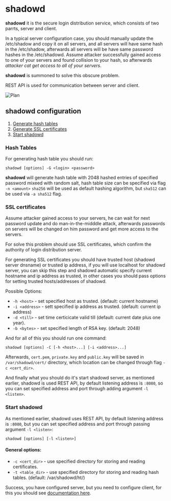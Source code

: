 # shadowd

**shadowd** it is the secure login distribution service, which consists of two
parrts, server and client.

In a typical server configuration case, you should manually update the
/etc/shadow and copy it on all servers, and all servers will have same hash in
the /etc/shadow, afterwards all servers will be have same password hashes in the
/etc/shadowd. Assume attacker successfully gained access to one of your servers
and found collision to your hash, so afterwards *attacker cat get access to all
of your servers*.

**shadowd** is summoned to solve this obscure problem.

REST API is used for communication between server and client.

![Plan](https://cloud.githubusercontent.com/assets/8445924/7489851/95b5c748-f3ca-11e4-9487-bc4daeedc385.png)

## shadowd configuration

1. [Generate hash tables](#hash-tables)
2. [Generate SSL certificates](#ssl-certificates)
3. [Start shadowd](#start-shadowd)

### Hash Tables

For generating hash table you should run:
```
shadowd [options] -G <login> <password>
```
**shadowd** will generate hash table with 2048 hashed entries of specified
password mixeed with random salt, hash table size can be specified via flag
`-n <amount>` `sha256` will be used as default hashing algorithm, but `sha512`
can be used via `-a sha512` flag.

### SSL certificates

Assume attacker gained access to your servers, he can wait for next
password update and do man-in-the-midddle attack, afterwards passwords on
servers will be changed on him password and get more access to the servers.

For solve this problem should use SSL certificates, which confirm the
authority of login distribution server.

For generating SSL certificates you should have trusted host (shadowd server
dnsname) or trusted ip address, if you will use localhost for shadowd
server, you can skip this step and shadowd automatic specify current
hostname and ip address as trusted, in other cases you should pass options for
setting trusted hosts/addresses of shadowd.

Possible Options:
- `-h <host>` - set specified host as trusted. (default: current hostname)
- `-i <address>` - sett specified ip address as trusted. (default: current ip
    address)
- `-d <till>` - set time certicicate valid till (default: current
    date plus one year).
- `-b <bytes>` - set specified length of RSA key. (default: 2048)

And for all of this you should run one command:
```
shadowd [options] -C [-h <host>...] [-i <address>...]
```

Afterwards, `cert.pem`, `private.key` and `public.key` will be saved in
`/var/shadowd/cert/` directory, which location can be changed through flag
`-c <cert_dir>`.

And finally what you should do it's start shadowd server, as mentioned earlier,
shadowd is used REST API, by default listening address is `:8080`, so you can
set specified address and port through adding argument `-l <listen>`.

### Start shadowd

As mentioned earlier, shadowd uses REST API, by default listening address is
`:8080`, but you can set specified address and port through passing argument
`-l <listen>`:

```
shadowd [options] [-l <listen>]
```

#### General options:

- `-c <cert_dir>` - use specified directory for storing and reading
    certificates.
- `-t <table_dir>` - use specified directory for storing and reading
    hash tables. (default: /var/shadowd/ht/)


Success, you have configured server, but you need to configure client, for this
you should see
[documentation here](https://github.com/reconquest/shadowc/README.md).
